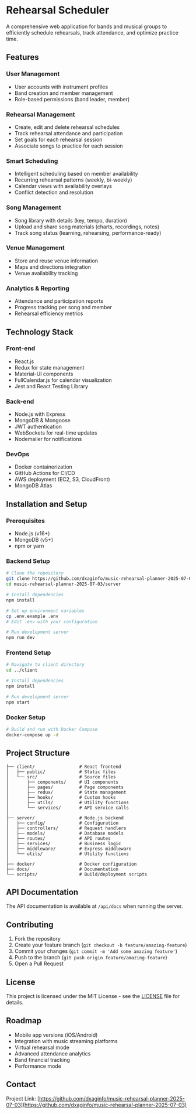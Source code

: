 # Rehearsal Scheduler

A comprehensive web application for bands and musical groups to efficiently schedule rehearsals, track attendance, and optimize practice time.

## Features

### User Management
- User accounts with instrument profiles
- Band creation and member management
- Role-based permissions (band leader, member)

### Rehearsal Management
- Create, edit and delete rehearsal schedules
- Track rehearsal attendance and participation
- Set goals for each rehearsal session
- Associate songs to practice for each session

### Smart Scheduling
- Intelligent scheduling based on member availability
- Recurring rehearsal patterns (weekly, bi-weekly)
- Calendar views with availability overlays
- Conflict detection and resolution

### Song Management
- Song library with details (key, tempo, duration)
- Upload and share song materials (charts, recordings, notes)
- Track song status (learning, rehearsing, performance-ready)

### Venue Management
- Store and reuse venue information
- Maps and directions integration
- Venue availability tracking

### Analytics & Reporting
- Attendance and participation reports
- Progress tracking per song and member
- Rehearsal efficiency metrics

## Technology Stack

### Front-end
- React.js
- Redux for state management
- Material-UI components
- FullCalendar.js for calendar visualization
- Jest and React Testing Library

### Back-end
- Node.js with Express
- MongoDB & Mongoose
- JWT authentication
- WebSockets for real-time updates
- Nodemailer for notifications

### DevOps
- Docker containerization
- GitHub Actions for CI/CD
- AWS deployment (EC2, S3, CloudFront)
- MongoDB Atlas

## Installation and Setup

### Prerequisites
- Node.js (v16+)
- MongoDB (v5+)
- npm or yarn

### Backend Setup
```bash
# Clone the repository
git clone https://github.com/dxaginfo/music-rehearsal-planner-2025-07-03.git
cd music-rehearsal-planner-2025-07-03/server

# Install dependencies
npm install

# Set up environment variables
cp .env.example .env
# Edit .env with your configuration

# Run development server
npm run dev
```

### Frontend Setup
```bash
# Navigate to client directory
cd ../client

# Install dependencies
npm install

# Run development server
npm start
```

### Docker Setup
```bash
# Build and run with Docker Compose
docker-compose up -d
```

## Project Structure

```
├── client/                 # React frontend
│   ├── public/             # Static files
│   └── src/                # Source files
│       ├── components/     # UI components
│       ├── pages/          # Page components
│       ├── redux/          # State management
│       ├── hooks/          # Custom hooks
│       ├── utils/          # Utility functions
│       └── services/       # API service calls
│
├── server/                 # Node.js backend
│   ├── config/             # Configuration
│   ├── controllers/        # Request handlers
│   ├── models/             # Database models
│   ├── routes/             # API routes
│   ├── services/           # Business logic
│   ├── middleware/         # Express middleware
│   └── utils/              # Utility functions
│
├── docker/                 # Docker configuration
├── docs/                   # Documentation
└── scripts/                # Build/deployment scripts
```

## API Documentation

The API documentation is available at `/api/docs` when running the server.

## Contributing

1. Fork the repository
2. Create your feature branch (`git checkout -b feature/amazing-feature`)
3. Commit your changes (`git commit -m 'Add some amazing feature'`)
4. Push to the branch (`git push origin feature/amazing-feature`)
5. Open a Pull Request

## License

This project is licensed under the MIT License - see the [LICENSE](LICENSE) file for details.

## Roadmap

- Mobile app versions (iOS/Android)
- Integration with music streaming platforms
- Virtual rehearsal mode
- Advanced attendance analytics
- Band financial tracking
- Performance mode

## Contact

Project Link: [https://github.com/dxaginfo/music-rehearsal-planner-2025-07-03](https://github.com/dxaginfo/music-rehearsal-planner-2025-07-03)